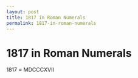 ```yaml
---
layout: post
title: 1817 in Roman Numerals
permalink: 1817-in-roman-numerals
---
```


# 1817 in Roman Numerals

1817 = MDCCCXVII

